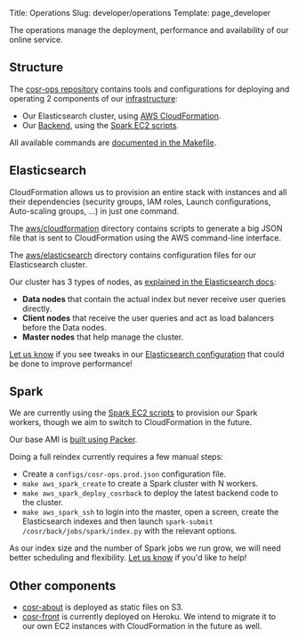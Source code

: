 Title: Operations
Slug: developer/operations
Template: page_developer

The operations manage the deployment, performance and availability of our online service.


## Structure

The [cosr-ops repository](https://github.com/commonsearch/cosr-ops) contains tools and configurations for deploying and operating 2 components of our [infrastructure](/developer/architecture):

- Our Elasticsearch cluster, using [AWS CloudFormation](https://aws.amazon.com/cloudformation/).
- Our [Backend](/developer/backend), using the [Spark EC2 scripts](http://spark.apache.org/docs/latest/ec2-scripts.html).

All available commands are [documented in the Makefile](https://github.com/commonsearch/cosr-ops/blob/master/Makefile).


## Elasticsearch

CloudFormation allows us to provision an entire stack with instances and all their dependencies (security groups, IAM roles, Launch configurations, Auto-scaling groups, ...) in just one command.

The [aws/cloudformation](https://github.com/commonsearch/cosr-ops/tree/master/aws/cloudformation) directory contains scripts to generate a big JSON file that is sent to CloudFormation using the AWS command-line interface.

The [aws/elasticsearch](https://github.com/commonsearch/cosr-ops/tree/master/aws/elasticsearch) directory contains configuration files for our Elasticsearch cluster.

Our cluster has 3 types of nodes, as [explained in the Elasticsearch docs](https://www.elastic.co/guide/en/elasticsearch/reference/2.2/modules-node.html):

 - **Data nodes** that contain the actual index but never receive user queries directly.
 - **Client nodes** that receive the user queries and act as load balancers before the Data nodes.
 - **Master nodes** that help manage the cluster.

[Let us know](https://github.com/commonsearch/cosr-ops/issues) if you see tweaks in our [Elasticsearch configuration](https://github.com/commonsearch/cosr-ops/tree/master/aws/elasticsearch) that could be done to improve performance!


## Spark

We are currently using the [Spark EC2 scripts](http://spark.apache.org/docs/latest/ec2-scripts.html) to provision our Spark workers, though we aim to switch to CloudFormation in the future.

Our base AMI is [built using Packer](https://github.com/commonsearch/cosr-ops/tree/master/aws/spark).

Doing a full reindex currently requires a few manual steps:

 - Create a `configs/cosr-ops.prod.json` configuration file.
 - `make aws_spark_create` to create a Spark cluster with N workers.
 - `make aws_spark_deploy_cosrback` to deploy the latest backend code to the cluster.
 - `make aws_spark_ssh` to login into the master, open a screen, create the Elasticsearch indexes and then launch `spark-submit /cosr/back/jobs/spark/index.py` with the relevant options.

As our index size and the number of Spark jobs we run grow, we will need better scheduling and flexibility. [Let us know](https://github.com/commonsearch/cosr-ops/issues) if you'd like to help!


## Other components

 - [cosr-about](https://github.com/commonsearch/cosr-about) is deployed as static files on S3.
 - [cosr-front](https://github.com/commonsearch/cosr-front) is currently deployed on Heroku. We intend to migrate it to our own EC2 instances with CloudFormation in the future as well.
